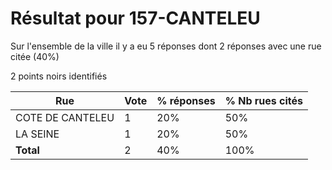 # Résultat pour 157-CANTELEU

Sur l'ensemble de la ville il y a eu 5 réponses dont 2 réponses avec une rue citée (40%)

2 points noirs identifiés

| Rue | Vote | % réponses | % Nb rues cités|
|-----|------|------------|----------------|
| COTE DE CANTELEU | 1 | 20% | 50%|
| LA SEINE | 1 | 20% | 50%|
| **Total** | 2 | 40% | 100%|

